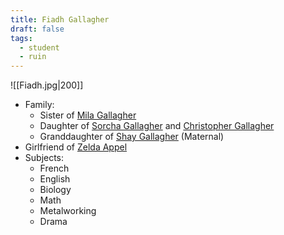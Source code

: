 ```yaml
---
title: Fiadh Gallagher
draft: false
tags:
  - student
  - ruin
---
```


![[Fiadh.jpg|200]]
- Family:
	- Sister of [Mila Gallagher](Mila%20Gallagher.md)
	- Daughter of [Sorcha Gallagher](Sorcha%20Gallagher.md) and [Christopher Gallagher](Christopher%20Gallagher.md)
	- Granddaughter of [Shay Gallagher](Shay%20Gallagher.md) (Maternal)
- Girlfriend of [Zelda Appel](Zelda%20Appel.md)
- Subjects:
	- French
	- English
	- Biology
	- Math
	- Metalworking
	- Drama
